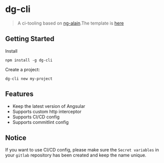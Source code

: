 # dg-cli

> A ci-tooling based on [ng-alain](https://ng-alain.com/docs/getting-started/en).The template is [here](https://github.com/kerwin-ly/dg-cli-template)

## Getting Started

Install

```shell
npm install -g dg-cli
```

Create a project:

```shell
dg-cli new my-project
```

## Features
- Keep the latest version of Angsular
- Supports custom http interceptor
- Supports CI/CD config
- Supports commitlint config 

## Notice

If you want to use CI/CD config, please make sure the `Secret variables` in your `gitlab` repository has been created and keep the name unique.